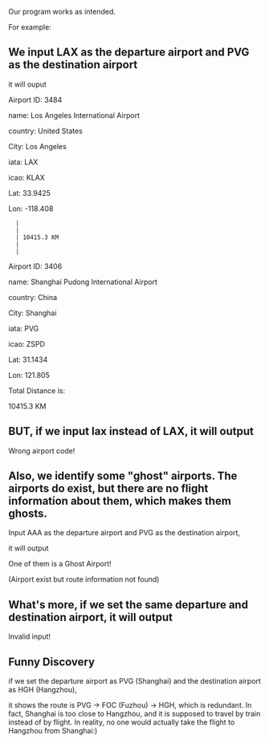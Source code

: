 Our program works as intended.

For example:

## We input LAX as the departure airport and PVG as the destination airport

it will ouput

Airport ID: 3484

name: Los Angeles International Airport

country: United States

City: Los Angeles

iata: LAX

icao: KLAX

Lat: 33.9425

Lon: -118.408

      |
      |
      | 10415.3 KM
      |
      |
      
Airport ID: 3406

name: Shanghai Pudong International Airport

country: China

City: Shanghai

iata: PVG

icao: ZSPD

Lat: 31.1434

Lon: 121.805

Total Distance is:  

10415.3 KM 


## BUT, if we input lax instead of LAX, it will output 

Wrong airport code!

## Also, we identify some "ghost" airports. The airports do exist, but there are no flight information about them, which makes them ghosts.

Input AAA as the departure airport and PVG as the destination airport,

it will output

One of them is a Ghost Airport!

(Airport exist but route information not found)

## What's more, if we set the same departure and destination airport, it will output

Invalid input!

## Funny Discovery

if we set the departure airport as PVG (Shanghai) and the destination airport as HGH (Hangzhou), 


it shows the route is PVG -> FOC (Fuzhou) -> HGH, which is redundant. In fact, Shanghai is too close to Hangzhou, and it is supposed to travel by train instead of by flight. In reality, no one would actually take the flight to Hangzhou from Shanghai:)

